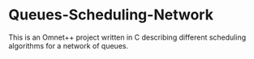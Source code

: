 # Queues-Scheduling-Network
This is an Omnet++ project written in C describing different scheduling algorithms for a network of queues.
